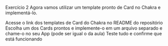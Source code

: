 Exercício 2
Agora vamos utilizar um template pronto de Card no Chakra e implementá-lo.

Acesse o link dos templates de Card do Chakra no README do repositório
Escolha um dos Cards prontos e implemente-o em um arquivo separado e chame-o no seu App (pode ser igual o da aula)
Teste tudo e confirme que está funcionando